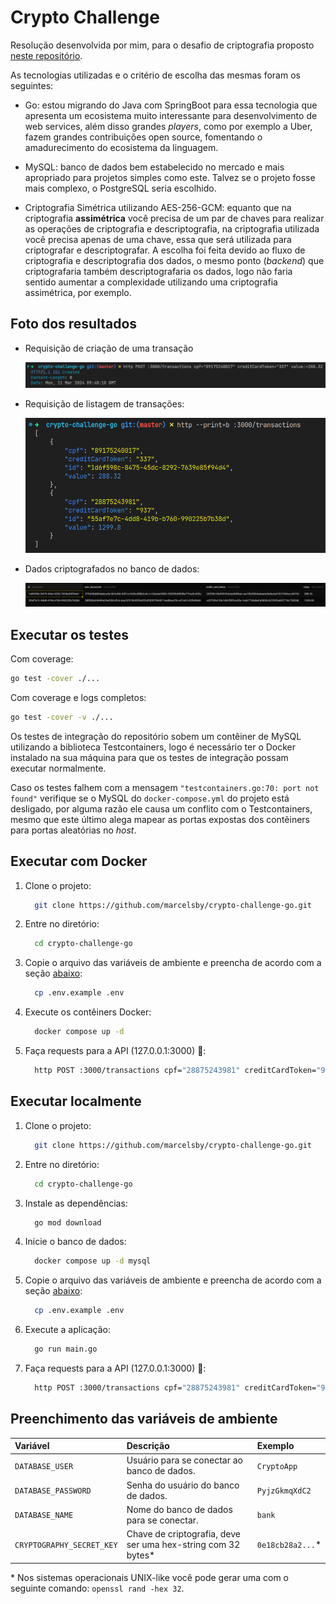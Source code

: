 # Crypto Challenge

Resolução desenvolvida por mim, para o desafio de criptografia proposto [neste repositório](https://github.com/backend-br/desafios/blob/master/cryptography/PROBLEM.md).

As tecnologias utilizadas e o critério de escolha das mesmas foram os seguintes:

- Go: estou migrando do Java com SpringBoot para essa tecnologia que apresenta um ecosistema muito interessante para desenvolvimento de web services, além disso grandes *players*, como por exemplo a Uber, fazem grandes contribuições open source, fomentando o amadurecimento do ecosistema da linguagem.

- MySQL: banco de dados bem estabelecido no mercado e mais apropriado para projetos simples como este. Talvez se o projeto fosse mais complexo, o PostgreSQL seria escolhido.

- Criptografia Simétrica utilizando AES-256-GCM: equanto que na criptografia **assimétrica** você precisa de um par de chaves para realizar as operações de criptografia e descriptografia, na criptografia utilizada você precisa apenas de uma chave, essa que será utilizada para criptografar e descriptografar. A escolha foi feita devido ao fluxo de criptografia e descriptografia dos dados, o mesmo ponto (*backend*) que criptografaria também descriptografaria os dados, logo não faria sentido aumentar a complexidade utilizando uma criptografia assimétrica, por exemplo.

## Foto dos resultados

- Requisição de criação de uma transação

    ![requisição da criação de uma transação](.github/assets/create-transaction-request.png)

- Requisição de listagem de transações:

    ![requisição da listagem das transações](.github/assets/list-transactions-request.png)

- Dados criptografados no banco de dados:

    ![dados criptografados na tabela transactions](.github/assets/cryptography-at-database.png)

## Executar os testes

Com coverage:

```bash
go test -cover ./...
```

Com coverage e logs completos:

```bash
go test -cover -v ./...
```

Os testes de integração do repositório sobem um contêiner de MySQL utilizando a biblioteca Testcontainers,
logo é necessário ter o Docker instalado na sua máquina para que os testes de integração possam executar normalmente.

Caso os testes falhem com a mensagem `"testcontainers.go:70: port not found"` verifique se o MySQL do `docker-compose.yml`
do projeto está desligado, por alguma razão ele causa um conflito com o Testcontainers, mesmo que este último alega mapear
as portas expostas dos contêiners para portas aleatórias no *host*.

## Executar com Docker

1. Clone o projeto:

    ```bash
      git clone https://github.com/marcelsby/crypto-challenge-go.git
    ```

2. Entre no diretório:

    ```bash
      cd crypto-challenge-go
    ```

3. Copie o arquivo das variáveis de ambiente e preencha de acordo com a seção [abaixo](#preenchimento-das-variáveis-de-ambiente):

    ```bash
      cp .env.example .env
    ```

4. Execute os contêiners Docker:

    ```bash
      docker compose up -d
    ```

5. Faça requests para a API (127.0.0.1:3000) 🎉:

    ```bash
      http POST :3000/transactions cpf="28875243981" creditCardToken="937" value:=1299.80
    ```

## Executar localmente

1. Clone o projeto:

    ```bash
      git clone https://github.com/marcelsby/crypto-challenge-go.git
    ```

2. Entre no diretório:

    ```bash
      cd crypto-challenge-go
    ```

3. Instale as dependências:

    ```bash
      go mod download
    ```

4. Inicie o banco de dados:

    ```bash
      docker compose up -d mysql
    ```

5. Copie o arquivo das variáveis de ambiente e preencha de acordo com a seção [abaixo](#preenchimento-das-variáveis-de-ambiente):

    ```bash
      cp .env.example .env
    ```

6. Execute a aplicação:

    ```bash
      go run main.go
    ```

7. Faça requests para a API (127.0.0.1:3000) 🎉:

    ```bash
      http POST :3000/transactions cpf="28875243981" creditCardToken="937" value:=1299.80
    ```

## Preenchimento das variáveis de ambiente

| Variável                  | Descrição                                                    | Exemplo          |
| :------------------------ | :----------------------------------------------------------- | :--------------- |
| `DATABASE_USER`           | Usuário para se conectar ao banco de dados.                  | `CryptoApp`      |
| `DATABASE_PASSWORD`       | Senha do usuário do banco de dados.                          | `PyjzGkmqXdC2`   |
| `DATABASE_NAME`           | Nome do banco de dados para se conectar.                     | `bank`           |
| `CRYPTOGRAPHY_SECRET_KEY` | Chave de criptografia, deve ser uma hex-string com 32 bytes* | `0e18cb28a2...`* |

\* Nos sistemas operacionais UNIX-like você pode gerar uma com o seguinte comando: `openssl rand -hex 32`.